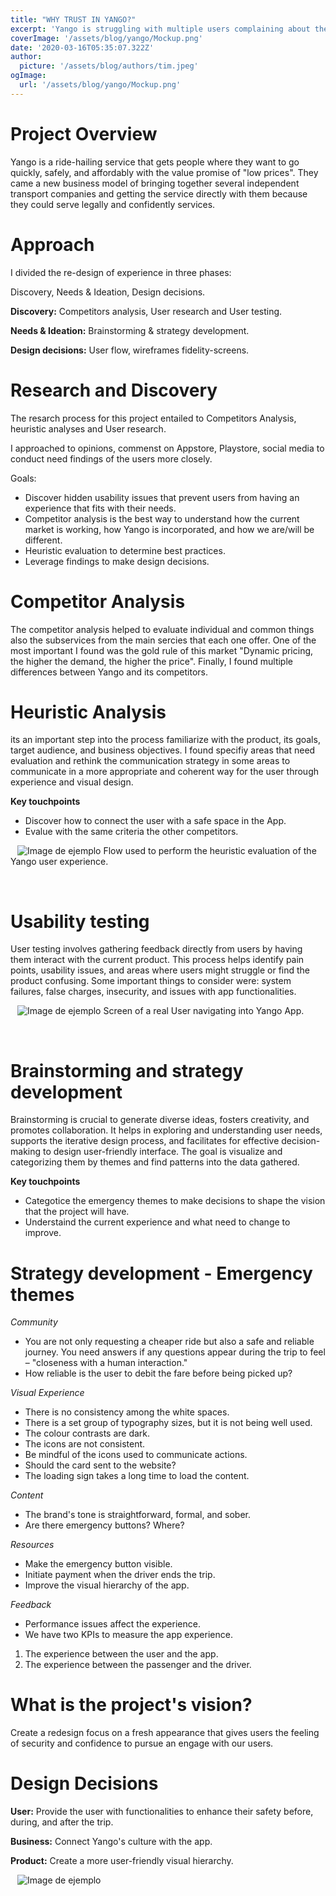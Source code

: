 ```yaml
---
title: "WHY TRUST IN YANGO?"
excerpt: 'Yango is struggling with multiple users complaining about the performance of the Yango App. This case study will focus on analyzing what is going on with the app.'
coverImage: '/assets/blog/yango/Mockup.png'
date: '2020-03-16T05:35:07.322Z'
author:
  picture: '/assets/blog/authors/tim.jpeg'
ogImage:
  url: '/assets/blog/yango/Mockup.png'
---
```


# **Project Overview**

Yango is a ride-hailing service that gets people where they want to go quickly, safely, and affordably with the value promise of "low prices". They came a new business model of bringing together several independent transport companies and getting the service directly with them because they could serve legally and confidently services.

# **Approach**

I divided the re-design of experience in three phases:

Discovery, Needs & Ideation, Design decisions. 

**Discovery:** Competitors analysis, User research and User testing.

**Needs & Ideation:** Brainstorming & strategy development.

**Design decisions:** User flow, wireframes fidelity-screens.

# **Research and Discovery**

The resarch process for this project entailed to Competitors Analysis, heuristic analyses and User research.

I approached to opinions, commenst on Appstore, Playstore, social media to conduct need findings of the users more closely.

Goals:

- ⁠Discover hidden usability issues that prevent users from having an experience that fits with their needs. 
- ⁠Competitor analysis is the best way to understand how the current market is working, how Yango is incorporated, and how we are/will be different.
- ⁠Heuristic evaluation to determine best practices.
- ⁠Leverage findings to make design decisions.

# **Competitor Analysis**

The competitor analysis helped to evaluate individual and common things also the subservices from the main sercies that each one offer. One of the most important I found was the gold rule of this market "Dynamic pricing, the higher the demand, the higher the price". Finally, I found multiple differences between Yango and its competitors.

# **Heuristic Analysis**

its an important step into the process familiarize with the product, its goals, target audience, and business objectives. I found specifiy areas that need evaluation and rethink the communication strategy in some areas to communicate in a more appropriate and coherent way for the user through experience and visual design. 

**Key touchpoints**

- ⁠Discover how to connect the user with a safe space in the App.
- ⁠Evalue with the same criteria the other competitors.
&ensp;

&ensp;
![Image de ejemplo](/assets/blog/yango/map.png)
Flow used to perform the heuristic evaluation of the Yango user experience.
&ensp;

&ensp;

# **Usability testing**

User testing involves gathering feedback directly from users by having them interact with the current product. This process helps identify pain points, usability issues, and areas where users might struggle or find the product confusing. Some important things to consider were: system failures, false charges, insecurity, and issues with app functionalities.
&ensp;

&ensp;
![Image de ejemplo](/assets/blog/yango/testing.png)
Screen of a real User navigating into Yango App.
&ensp;

&ensp;
# **Brainstorming and strategy development**

Brainstorming is crucial to generate diverse ideas, fosters creativity, and promotes collaboration. It helps in exploring and understanding user needs, supports the iterative design process, and facilitates for effective decision-making to design user-friendly interface. The goal is visualize and categorizing them by themes and find patterns into the data gathered.

**Key touchpoints**

- Categotice the emergency themes to make decisions to shape the vision that the project will have.
- Understaind the current experience and what need to change to improve.

# **Strategy development - Emergency themes**

*Community*

- You are not only requesting a cheaper ride but also a safe and reliable journey. You need answers if any questions appear during the trip to feel – "closeness with a human interaction."
- How reliable is the user to debit the fare before being picked up?

*Visual Experience*

- There is no consistency among the white spaces.
- There is a set group of typography sizes, but it is not being well used.
- The colour contrasts are dark.
- The icons are not consistent.
- Be mindful of the icons used to communicate actions.
- Should the card sent to the website?
- The loading sign takes a long time to load the content.

*Content*

- The brand's tone is straightforward, formal, and sober.
- Are there emergency buttons? Where?

*Resources*

- Make the emergency button visible.
- Initiate payment when the driver ends the trip.
- Improve the visual hierarchy of the app.

*Feedback*

- Performance issues affect the experience.
- We have two KPIs to measure the app experience.
1. The experience between the user and the app.
2. The experience between the passenger and the driver.

# **What is the project's vision?**

Create a redesign focus on a fresh appearance that gives users the feeling of security and confidence to pursue an engage with our users.

# **Design Decisions**

**User:** Provide the user with functionalities to enhance their safety before, during, and after the trip.

**Business:** Connect Yango's culture with the app.

**Product:** Create a more user-friendly visual hierarchy.
&ensp;

&ensp;
![Image de ejemplo](/assets/blog/yango/flow2.png)
&ensp;

&ensp;
